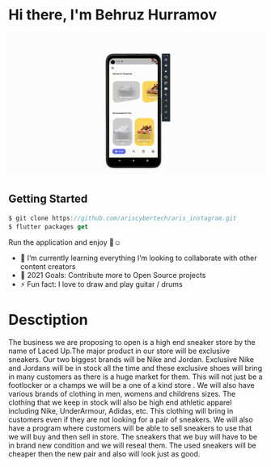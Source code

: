 # Hi there, I'm Behruz Hurramov
![MobileScreenshot](screenshots/screenshot.gif)

## Getting Started

```dart
$ git clone https://github.com/ariscybertech/aris_instagram.git
$ flutter packages get
```
Run the application and enjoy :tada::relaxed:


- 🌱 I’m currently learning everything
     I’m looking to collaborate with other content creators
- 🥅 2021 Goals: Contribute more to Open Source projects
- ⚡ Fun fact: I love to draw and play guitar / drums


# Desctiption
The business we are proposing to open is a high end sneaker store by the name of Laced Up.The major product in our store will be exclusive sneakers. Our two biggest brands will be Nike and Jordan. Exclusive Nike and Jordans will be in stock all the time and these exclusive shoes will bring in many customers as there is a huge market for them. This will not just be a footlocker or a champs we will be a one of a kind store . We will also have various brands of clothing in men, womens and childrens sizes. The clothing that we keep in stock will also be high end athletic apparel including Nike, UnderArmour, Adidas, etc. This clothing will bring in customers even if they are not looking for a pair of sneakers. We will also have a program where customers will be able to sell sneakers to use that we will buy and then sell in store. The sneakers that we buy will have to be in brand new condition and we will reseal them. The used sneakers will be cheaper then the new pair and also will look just as good.